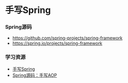 # 手写Spring

### Spring源码

- https://github.com/spring-projects/spring-framework
- https://spring.io/projects/spring-framework

### 学习资源

- [手写Spring](https://liaoxuefeng.com/books/summerframework/introduction/index.html)
- [Spring源码：手写AOP](https://blog.csdn.net/qq_36433289/article/details/135688185)
